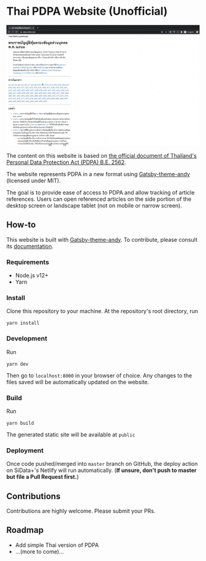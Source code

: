 # Thai PDPA Website (Unofficial)

![Scree Capture](screen-capture.gif)

The content on this website is based on [the official document of Thailand's Personal Data Protection Act (PDPA) B.E. 2562](http://www.ratchakitcha.soc.go.th/DATA/PDF/2562/A/069/T_0052.PDF).

The website represents PDPA in a new format using [Gatsby-theme-andy](https://github.com/aravindballa/gatsby-theme-andy) (licensed under MIT).

The goal is to provide ease of access to PDPA and allow tracking of article references. Users can open referenced articles on the side portion of the desktop screen or landscape tablet (not on mobile or narrow screen).

## How-to

This website is built with [Gatsby-theme-andy](https://github.com/aravindballa/gatsby-theme-andy). To contribute, please consult its [documentation](https://github.com/aravindballa/gatsby-theme-andy).

### Requirements

- Node.js v12+
- Yarn

### Install

Clone this repository to your machine. At the repository's root directory, run

```{bash}
yarn install
```

### Development
Run

```{bash}
yarn dev
```

Then go to `localhost:8000` in your browser of choice. Any changes to the files saved will be automatically updated on the website.

### Build

Run

```{bash}
yarn build
```

The generated static site will be available at `public`

### Deployment

Once code pushed/merged into `master` branch on GitHub, the deploy action on SiData+'s Netlify will run automatically. (**If unsure, don't push to master but file a Pull Request first.**)

## Contributions

Contributions are highly welcome. Please submit your PRs.

## Roadmap

- Add simple Thai version of PDPA
- ...(more to come)...
